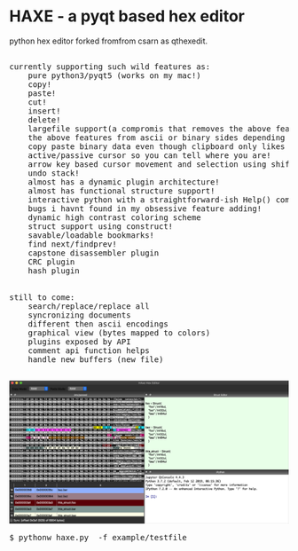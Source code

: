 # HAXE - a pyqt based hex editor

python hex editor forked fromfrom csarn as qthexedit.

<pre>

currently supporting such wild features as:
	pure python3/pyqt5 (works on my mac!)
	copy!
	paste!
	cut!
	insert!
	delete!
	largefile support(a compromis that removes the above features.. labeled as a feature!)	
	the above features from ascii or binary sides depending on where you placed the cursur!
	copy paste binary data even though clipboard only likes strings!
	active/passive cursor so you can tell where you are!
	arrow key based cursor movement and selection using shift!
	undo stack!
	almost has a dynamic plugin architecture!
	almost has functional structure support!
	interactive python with a straightforward-ish Help() command and API
	bugs i havnt found in my obsessive feature adding!
	dynamic high contrast coloring scheme 
	struct support using construct!
	savable/loadable bookmarks!
	find next/findprev!
	capstone disassembler plugin
	CRC plugin
	hash plugin
	
	
still to come:
	search/replace/replace all
	syncronizing documents 
	different then ascii encodings
	graphical view (bytes mapped to colors)
	plugins exposed by API
	comment api function helps
	handle new buffers (new file)
	
</pre>
<img src="imgs/snap.png">

<pre>
$ pythonw haxe.py  -f example/testfile
</pre>
